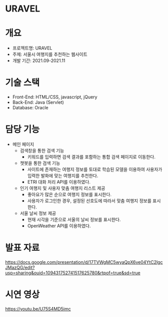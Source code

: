 # URAVEL

# 개요
- 프로젝트명: URAVEL
- 주제: 서울시 여행지를 추천하는 웹사이트
- 개발 기간: 2021.09-2021.11

# 기술 스택
- Front-End: HTML/CSS, javascript, jQuery
- Back-End: Java (Servlet)
- Database: Oracle

# 담당 기능
- 메인 페이지
  - 검색창을 통한 검색 기능
    - 키워드를 입력하면 검색 결과를 포함하는 통합 검색 페이지로 이동한다.
  - 챗봇을 통한 검색 기능
    - 사이트에 존재하는 여행지 정보를 토대로 학습된 모델을 이용하여 사용자가 입력한 발화에 맞는 여행지를 추천한다.
    - ETRI 대화 처리 API를 이용하였다.
  - 인기 여행지 및 사용자 맞춤 여행지 리스트 제공
    - 좋아요가 많은 순으로 여행지 정보를 표시한다.
    - 사용자가 로그인한 경우, 설정된 선호도에 따라서 맞춤 여행지 정보를 표시한다.
  - 서울 날씨 정보 제공
    - 현재 시각을 기준으로 서울의 날씨 정보를 표시한다.
    - OpenWeather API를 이용하였다.

# 발표 자료
https://docs.google.com/presentation/d/17TVWgMC5wyaQpX6ve04YtC2lgcJMazQG/edit?usp=sharing&ouid=109431752741517625780&rtpof=true&sd=true

# 시연 영상
https://youtu.be/U75S4MD5imc
